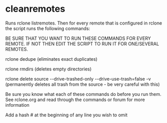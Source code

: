 # cleanremotes

Runs rclone listremotes. Then for every remote that is configured in rclone 
the script runs the following commands:

BE SURE THAT YOU WANT TO RUN THESE COMMANDS FOR EVERY REMOTE. IF NOT THEN EDIT THE
SCRIPT TO RUN IT FOR ONE/SEVERAL REMOTES.

rclone dedupe (eliminates exact duplicates)

rclone rmdirs (deletes empty directories)

rclone delete source --drive-trashed-only --drive-use-trash=false -v (permanently deletes all trash from the source - be very careful with this)


Be sure you know what each of these commands do before you run them. See rclone.org and read through the commands or forum for more information

Add a hash # at the beginning of any line you wish to omit
